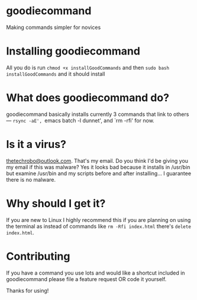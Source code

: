 # goodiecommand
 Making commands simpler for novices



# Installing goodiecommand
All you do is run `chmod +x installGoodCommands` and then `sudo bash installGoodCommands` and it should install

# What does goodiecommand do?
goodiecommand basically installs currently 3 commands that link to others — `rsync -aE', `emacs batch -l dunnet', and `rm -rfi' for now.

# Is it a virus? 
thetechrobo@outlook.com. That's my email. Do you think I'd be giving you my email if this was malware? Yes it looks bad because it installs in /usr/bin but examine /usr/bin and my scripts before and after installing... I guarantee there is no malware.

# Why should I get it?
If you are new to Linux I highly recommend this if you are planning on using the terminal as instead of commands like `rm -Rfi index.html` there's `delete index.html`.

# Contributing
If you have a command you use lots and would like a shortcut included in goodiecommand please file a feature request OR code it yourself. 

Thanks for using!
